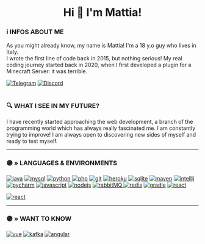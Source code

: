 <h1 align="center">Hi 👋 I'm Mattia!</h1>
<h3>ℹ️ INFOS ABOUT ME</h2>
<p>
  As you might already know, my name is Mattia! I'm a 18 y.o guy who lives in Italy.
  <br >
  I wrote the first line of code back in 2015, but nothing serious!
  My real coding journey started back in 2020, when I first developed a plugin for a Minecraft Server: it was terrible.
  
  <a href="https://t.me/wronger" rel="nofollow" target="_blank"><img src="https://img.shields.io/badge/Telegram-@wronger-2CA5E0?style=flat-square&logo=telegram&logoColor=white" alt="Telegram" style="max-width: 100%;"></a>
<a href="https://www.discord.com/users/495318385576378368" rel="nofollow" target="_blank"><img src="https://img.shields.io/badge/Discord-Thundyy%233423-7289DA?style=flat-square&logo=discord&logoColor=white" alt="Discord" style="max-width: 100%;"></a>
  <br >
  <br >
  <h3>🔍 WHAT I SEE IN MY FUTURE?</h3>
  I have recently started approaching the web development, a branch of the programming world which has always really fascinated me. 
  I am constantly trying to improve! I am always open to discovering new sides of myself and ready to test myself.
</p>

<!--
<a href="https://t.me/wronger" rel="nofollow" target="_blank"><img src="https://img.shields.io/badge/Telegram-@wronger-2CA5E0?style=flat-square&logo=telegramlogoColor=white" alt="Telegram" style="max-width: 100%;"></a>

<a href="https://www.discord.com/users/495318385576378368" rel="nofollow" target="_blank"><img src="https://img.shields.io/badge/Discord-Thundyy%233423-2CA5E0?style=flat-square&logo=discord&logoColor=white" alt="Discord" style="max-width: 100%;"></a>
<br />


<p>&nbsp;<img align="center" src="https://github-readme-stats.vercel.app/api?username=sothundyy&show_icons=true&locale=en&theme=midnight-purple&hide_border=true" alt="sothundyy"/>
<img align="center" src="https://github-readme-streak-stats.herokuapp.com/?user=sothundyy&theme=midnight-purple&hide_border=true" alt="sothundyy" />
</p>

-->

<hr />
<h3>🟣 » LANGUAGES & ENVIRONMENTS</h3>

<p align="left">
<!-- Java -->
  <a href="https://www.java.com" target="_blank"> <img src="https://img.shields.io/badge/java-%237F00FF.svg?&style=for-the-badge&logo=java&logoColor=white" alt="java"/></a>
<!-- MySQL -->
  <a href="https://www.mysql.com/" target="_blank"><img src="https://img.shields.io/badge/Mysql-%237F00FF.svg?&style=for-the-badge&logo=mysql&logoColor=white" alt="mysql"/></a>
<!-- Python -->
   <a href="https://www.python.org" target="_blank"><img src="https://img.shields.io/badge/python-%237F00FF.svg?&style=for-the-badge&logo=python&logoColor=white" alt="python"/></a>
<!-- PHP -->
   <a href="https://www.php.net" target="_blank"><img src="https://img.shields.io/badge/php-%237F00FF.svg?&style=for-the-badge&logo=php&logoColor=white" alt="php"/></a>
<!-- Git -->
 <a href="https://git-scm.com/" target="_blank"><img src="https://img.shields.io/badge/git-%237F00FF.svg?&style=for-the-badge&logo=git&logoColor=white" alt="git"/></a>
<!-- Heroku -->
 <a href="https://heroku.com" target="_blank"><img src="https://img.shields.io/badge/heroku-%237F00FF.svg?&style=for-the-badge&logo=heroku&logoColor=white" alt="heroku"/></a>
<!-- Sqlite -->
  <a href="https://www.sqlite.org/" target="_blank"><img src="https://img.shields.io/badge/sqlite-%237F00FF.svg?&style=for-the-badge&logo=sqlite&logoColor=white" alt="sqlite"/></a>
<!-- Maven --> 
  <a href="https://maven.apache.org" target="_blank"><img src="https://img.shields.io/badge/maven-%237F00FF.svg?&style=for-the-badge&logo=apache-maven&logoColor=white" alt="maven"/></a>
<!-- Intellij --> 
   <a href="https://www.jetbrains.com/idea/" target="_blank"><img src="https://img.shields.io/badge/intellij-%237F00FF.svg?&style=for-the-badge&logo=intellij-idea&logoColor=white" alt="intellij"/></a>
<!-- Pycharm --> 
   <a href="https://www.jetbrains.com/idea/" target="_blank"><img src="https://img.shields.io/badge/pycharm-%237F00FF.svg?&style=for-the-badge&logo=pycharm&logoColor=white" alt="pycharm"/></a>
  <!-- JS -->
  <a href="https://developer.mozilla.org/en-US/docs/Web/JavaScript" target="_blank"><img src="https://img.shields.io/badge/javascript-%237F00FF.svg?&style=for-the-badge&logo=javascript&logoColor=white" alt="javascript"/></a>
<!-- NodeJS -->
  <a href="https://nodejs.org" target="_blank"><img src="https://img.shields.io/badge/node.js-%237F00FF.svg?&style=for-the-badge&logo=node.js&logoColor=white" alt="nodejs"/></a>
<!-- RabbitMQ -->
  <a href="https://www.rabbitmq.com" target="_blank"><img src="https://img.shields.io/badge/rabbitmq-%237F00FF.svg?&style=for-the-badge&logo=rabbitmq&logoColor=white" alt="rabbitMQ"/> </a>
<!-- Redis -->
  <a href="https://redis.io" target="_blank"><img src="https://img.shields.io/badge/redis-%237F00FF.svg?&style=for-the-badge&logo=redis&logoColor=white" alt="redis"/></a>
    <!-- Gradkle -->
        <a href="https://gradle.org/" target="_blank"><img src="https://img.shields.io/badge/gradle-%237F00FF.svg?&style=for-the-badge&logo=gradle&logoColor=white" alt="gradle"/></a>
  <!-- React -->
      <a href="https://en.reactjs.org/" target="_blank"><img src="https://img.shields.io/badge/react-%237F00FF.svg?&style=for-the-badge&logo=react&logoColor=white" alt="react"/></a>
  
<!-- Postgre -->
<a href="https://en.reactjs.org/" target="_blank"><img src="https://img.shields.io/badge/postgresql-%237F00FF.svg?&style=for-the-badge&logo=postgresql&logoColor=white" alt="react"/></a>
</p>

<hr />
<h3 align="left">🟣 » WANT TO KNOW</h3>
<p align="left">
  <!-- Vue -->
    <a href="https://vuejs.org/" target="_blank"><img src="https://img.shields.io/badge/vue-%237F00FF.svg?&style=for-the-badge&logo=vue.js&logoColor=white" alt="vue"/></a>
  <!-- Kafka -->
        <a href="https://en.reactjs.org/" target="_blank"><img src="https://img.shields.io/badge/kafka-%237F00FF.svg?&style=for-the-badge&logo=apachekafka&logoColor=white" alt="kafka"/></a>
    <!-- Angular -->
   <a href="https://en.reactjs.org/" target="_blank"><img src="https://img.shields.io/badge/angular-%237F00FF.svg?&style=for-the-badge&logo=angular&logoColor=white" alt="angular"/></a>

</p>
